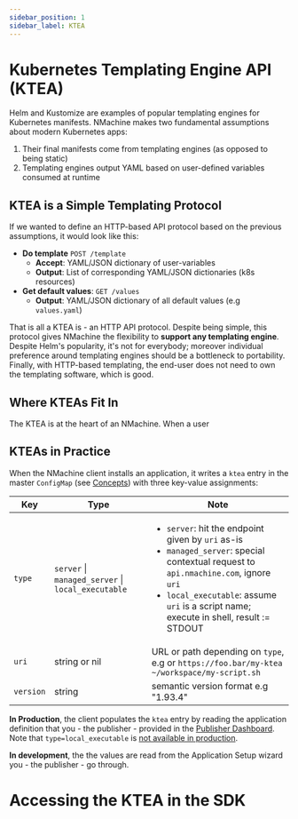```yaml
---
sidebar_position: 1
sidebar_label: KTEA
---
```


# Kubernetes Templating Engine API (KTEA)

Helm and Kustomize are examples of popular templating engines for Kubernetes manifests. 
NMachine makes two fundamental assumptions about modern Kubernetes apps:

1. Their final manifests come from templating engines (as opposed to being static)
2. Templating engines output YAML based on user-defined variables consumed at runtime


## KTEA is a Simple Templating Protocol

If we wanted to define an HTTP-based API protocol based on the previous assumptions,
it would look like this:

- **Do template** `POST /template`
    - **Accept**: YAML/JSON dictionary of user-variables
    - **Output**: List of corresponding YAML/JSON dictionaries (k8s resources)
- **Get default values**: `GET /values`
    - **Output**: YAML/JSON dictionary of all default values (e.g `values.yaml`)

That is all a KTEA is - an HTTP API protocol. Despite being simple, this protocol
gives NMachine the flexibility to **support any templating engine**. Despite
Helm's popularity, it's not for everybody; moreover individual preference around
templating engines should be a bottleneck to portability. Finally, with HTTP-based
templating, the end-user does not need to own the templating software, which is good.


## Where KTEAs Fit In

The KTEA is at the heart of an NMachine. When a user 


## KTEAs in Practice

When the NMachine client installs an application, it writes a `ktea` entry in the 
master `ConfigMap` (see [Concepts](/concepts/master-configmap.md)) with three key-value assignments:

| Key       | Type                                               | Note                                                                                                                                                                                                                                                         |
|-----------|----------------------------------------------------|--------------------------------------------------------------------------------------------------------------------------------------------------------------------------------------------------------------------------------------------------------------|
| `type`    | `server` \| `managed_server` \| `local_executable` | <ul> <li>`server`: hit the endpoint given by `uri` as-is</li> <li>`managed_server`: special contextual request to `api.nmachine.com`, ignore `uri`</li> <li>`local_executable`: assume `uri` is a script name; execute in shell, result := STDOUT</li> </ul> |
| `uri`     | string or nil                                      | URL or path depending on `type`, e.g or `https://foo.bar/my-ktea`  `~/workspace/my-script.sh`                                                                                                                                                               |
| `version` | string                                             | semantic version format e.g "1.93.4"                                                                                                                                                                                                                         |

**In Production**, the client populates the `ktea` entry by reading the application definition
that you - the publisher - provided in the [Publisher Dashboard](https://www.publish.nmachine.io). 
Note that `type=local_executable` is <u>not available in production</u>.

**In development**, the the values are read from the Application Setup wizard 
you - the publisher - go through.


# Accessing the KTEA in the SDK